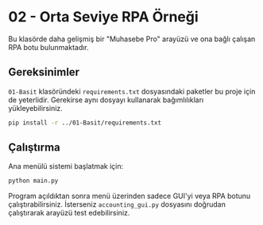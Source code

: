 # 02 - Orta Seviye RPA Örneği

Bu klasörde daha gelişmiş bir "Muhasebe Pro" arayüzü ve ona bağlı çalışan RPA botu bulunmaktadır.

## Gereksinimler

`01-Basit` klasöründeki `requirements.txt` dosyasındaki paketler bu proje için de yeterlidir. Gerekirse aynı dosyayı kullanarak bağımlılıkları yükleyebilirsiniz.

```bash
pip install -r ../01-Basit/requirements.txt
```

## Çalıştırma

Ana menülü sistemi başlatmak için:
```bash
python main.py
```
Program açıldıktan sonra menü üzerinden sadece GUI'yi veya RPA botunu çalıştırabilirsiniz. İsterseniz `accounting_gui.py` dosyasını doğrudan çalıştırarak arayüzü test edebilirsiniz.
